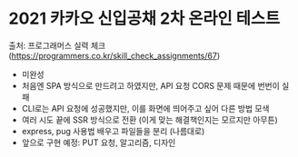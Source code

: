 # 2021 카카오 신입공채 2차 온라인 테스트

출처: 프로그래머스 실력 체크 (https://programmers.co.kr/skill_check_assignments/67)


- 미완성
- 처음엔 SPA 방식으로 만드려고 하였지만, API 요청 CORS 문제 때문에 번번이 실패
- CLI로는 API 요청에 성공했지만, 이를 화면에 띄어주고 싶어 다른 방법 모색
- 여러 시도 끝에 SSR 방식으로 전환 (이게 맞는 해결책인지는 모르지만 아무튼)
- express, pug 사용법 배우고 파일들을 분리 (나름대로)
- 앞으로 구현 예정: PUT 요청, 알고리즘, 디자인
